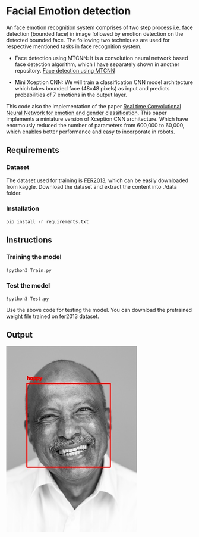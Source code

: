 # Facial Emotion detection
An face emotion recognition system comprises of two step process i.e. face detection (bounded face) in image followed by emotion detection on the detected bounded face. The following two techniques are used for respective mentioned tasks in face recognition system.

  * Face detection using MTCNN: It is a convolution neural network based face detection algorithm, which I have separately shown in another repository. 
    [Face detection using MTCNN](https://github.com/Aasish4/Face-detection-using-MTCNN)
    
  * Mini Xception CNN: We will train a classification CNN model architecture which takes bounded face (48x48 pixels) as input and predicts probabilities of 7 emotions in the           output layer.
  
This code also the implementation of the paper [Real time Convolutional Neural Network for emotion and gender classification](https://arxiv.org/pdf/1710.07557.pdf). This paper implements a miniature version of Xception CNN architecture. Which have enormously reduced the number of parameters from 600,000 to 60,000, which enables better performance and easy to incorporate in robots.

## Requirements
### Dataset
The dataset used for training is [FER2013](https://www.kaggle.com/c/challenges-in-representation-learning-facial-expression-recognition-challenge/data), which can be easily downloaded from kaggle. Download the dataset and extract the content into ./data folder.

### Installation
`pip install -r requirements.txt`

## Instructions
### Training the model
`!python3 Train.py`

### Test the model
`!python3 Test.py`

Use the above code for testing the model. You can download the pretrained [weight](https://drive.google.com/file/d/10ePJ9m-lFqopzfLV7dSp2cIzATN3zhh2/view?usp=sharing) file trained on fer2013 dataset.

## Output
![image](https://github.com/Aasish4/Facial-Emotion-detection/blob/main/Images/output.jpg)

